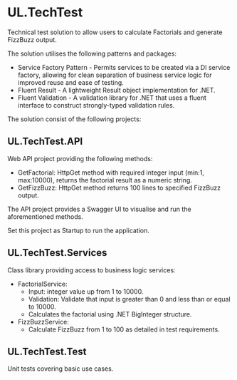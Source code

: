 # UL.TechTest
Technical test solution to allow users to calculate Factorials and generate FizzBuzz output.

The solution utilises the following patterns and packages:
- Service Factory Pattern - Permits services to be created via a DI service factory, allowing for clean separation of business service logic for improved reuse and ease of testing.
- Fluent Result - A lightweight Result object implementation for .NET.
- Fluent Validation - A validation library for .NET that uses a fluent interface to construct strongly-typed validation rules.

The solution consist of the following projects:

## UL.TechTest.API
Web API project providing the following methods:
  - GetFactorial: HttpGet method with required integer input (min:1, max:10000), returns the factorial result as a numeric string.
  - GetFizzBuzz: HttpGet method returns 100 lines to specified FizzBuzz output.

The API project provides a Swagger UI to visualise and run the aforementioned methods.

Set this project as Startup to run the application.

## UL.TechTest.Services
Class library providing access to business logic services:
  - FactorialService:
    - Input: integer value up from 1 to 10000.
    - Validation: Validate that input is greater than 0 and less than or equal to 10000.
    - Calculates the factorial using .NET BigInteger structure.
  - FizzBuzzService:
    - Calculate FizzBuzz from 1 to 100 as detailed in test requirements.

## UL.TechTest.Test
Unit tests covering basic use cases.
